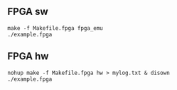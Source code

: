 
## FPGA sw
```
make -f Makefile.fpga fpga_emu
./example.fpga
```

## FPGA hw

```
nohup make -f Makefile.fpga hw > mylog.txt & disown
./example.fpga
```
